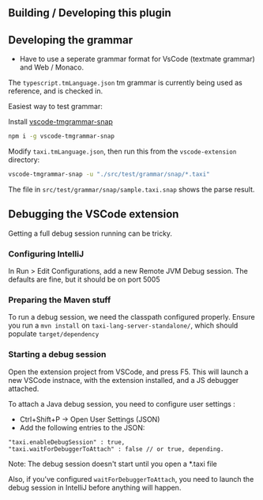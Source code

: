 ## Building / Developing this plugin

## Developing the grammar

* Have to use a seperate grammar format for VsCode (textmate grammar) and Web / Monaco.

The `typescript.tmLanguage.json` tm grammar is currently being used as reference, and is checked in.

Easiest way to test grammar:

Install [vscode-tmgrammar-snap](https://github.com/PanAeon/vscode-tmgrammar-test)

```bash
npm i -g vscode-tmgrammar-snap
```

Modify `taxi.tmLanguage.json`, then run this from the `vscode-extension` directory:

```bash
vscode-tmgrammar-snap -u "./src/test/grammar/snap/*.taxi"
```

The file in `src/test/grammar/snap/sample.taxi.snap` shows the parse result.

## Debugging the VSCode extension
Getting a full debug session running can be tricky.

### Configuring IntelliJ
In Run > Edit Configurations, add a new Remote JVM Debug session.
The defaults are fine, but it should be on port 5005

### Preparing the Maven stuff
To run a debug session, we need the classpath configured properly.
Ensure you run a `mvn install` on `taxi-lang-server-standalone/`, which should populate
`target/dependency`

### Starting a debug session
Open the extension project from VSCode, and press F5.
This will launch a new VSCode instnace, with the extension installed, and a JS debugger attached.

To attach a Java debug session, you need to configure user settings :
 * Ctrl+Shift+P -> Open User Settings (JSON)
 * Add the following entries to the JSON:

```
"taxi.enableDebugSession" : true,
"taxi.waitForDebuggerToAttach" : false // or true, depending.
```

Note: The debug session doesn't start until you open a *.taxi file

Also, if you've configured `waitForDebuggerToAttach`, you need to launch the debug session in IntelliJ before anything will happen.
